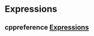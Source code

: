 # Expressions

## cppreference [Expressions](https://en.cppreference.com/w/cpp/language/expressions)